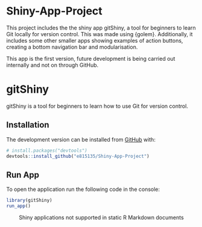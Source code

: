 # Shiny-App-Project

This project includes the the shiny app gitShiny, a tool for beginners to learn Git locally for version
control. This was made using {golem}. Additionally, it includes some other smaller apps showing examples of action buttons, creating a 
bottom navigation bar and modularisation.

This app is the first version, future development is being carried out internally and not on through GitHub.

# gitShiny

gitShiny is a tool for beginners to learn how to use Git for version
control.

## Installation

<!-- You can install the released version of gitShiny from [CRAN](https://CRAN.R-project.org) with: -->
<!-- ``` r -->
<!-- install.packages("gitShiny") -->
<!-- ``` -->

The development version can be installed from
[GitHub](https://github.com/) with:

``` r
# install.packages("devtools")
devtools::install_github("e815135/Shiny-App-Project")
```

## Run App

To open the application run the following code in the console:

``` r
library(gitShiny)
run_app()
```

<!--html_preserve-->

<div class="muted well"
style="width: 100% ; height: 400px ; text-align: center; box-sizing: border-box; -moz-box-sizing: border-box; -webkit-box-sizing: border-box;">

Shiny applications not supported in static R Markdown documents

</div>
